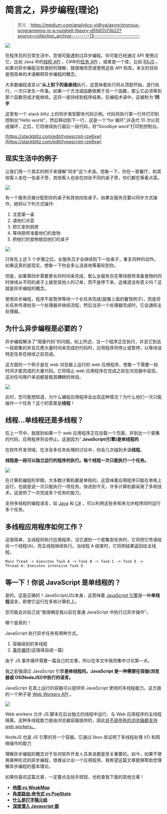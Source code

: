 # 简言之，异步编程(理论)

> 原文：<https://medium.com/analytics-vidhya/asynchronous-programming-in-a-nutshell-theory-d5fd07cf3b22?source=collection_archive---------13----------------------->

![](img/549684d89e38afd360345e804308c32d.png)

在程序员的日常生活中，您很可能遇到过异步编程。你可能已经通过 API 使用过它，比如 Java 中的[线程 API](https://docs.oracle.com/javase/7/docs/api/java/lang/Thread.html) ，C#中的[任务 API](https://docs.microsoft.com/en-us/dotnet/api/system.threading.tasks.task?view=netcore-3.1) ，或者是一个库，比如 [RXJS](https://rxjs-dev.firebaseapp.com/guide/overview) 。如果对异步编程没有很好的理解，就很难欣赏或使用这些 API 和库。本文的目标是用简单的术语解释异步编程的概念。

大多数编程语言以“**从上到下的垂直线**执行，这意味着执行将从顶部开始，逐行执行，一次只发生一件事。如果一个方法或函数依赖于另一个函数，那么它必须等到那个函数完成才能继续。这将一直持续到程序结束。在编程术语中，这被称为“**同步**

这里有一个 stack blitz 上的同步类型脚本代码示例。代码将执行第一行并打印到控制台“Hello world”，然后移动到下一行，这是一个“for 循环”,并迭代 10 次以完成循环，之后，它将继续执行最后一段代码，将“Goodbye word”打印到控制台。

[https://stackblitz.com/edit/typescript-rze6xw](https://stackblitz.com/edit/typescript-rze6xw)

## 现实生活中的例子

让我们用一个真实的例子来理解“同步”这个术语。想象一下，你在一家餐厅，和其他客人坐在一张桌子旁，其他客人也坐在四张不同的桌子旁，你们都在等着点菜。

![](img/2e295d70219fe5791673e74bcb9c74b1.png)

有一个服务员被分配到你的桌子和其他四张桌子。如果女服务员要以同步方式操作，她将以下列方式操作:

1.  注意第一桌
2.  请他们点菜
3.  把它拿到厨房
4.  等待厨师准备他们的食物
5.  把他们的食物放回他们的桌子

![](img/530d76f1edae4caa6defe59f51f39f88.png)

只有在上述 5 个步骤之后，女服务员才会继续到下一张桌子，重复同样的动作。如果这真的是现实，想象一下你会多么沮丧地等着轮到你。

但是，如果第四步需要更长的时间来完成，那么女服务员在等待厨师准备食物的同时继续从不同的桌子上接受其他人的订单，而不是停下来，这难道没有意义吗？这就是异步编程的概念。

使用异步编程，程序不是暂停等待一个长任务完成(就像上面的餐馆例子)，而是将长任务传递给另一个处理器并继续流程，然后当另一个处理器完成时，它会通知主处理器。

## 为什么异步编程是必要的？

异步编程解决了“阻塞代码”的问题。如上所述，当一个程序正在执行，并且它到达一段密集的并且花费大量时间来完成的代码时，应用程序将停止或暂停，以等待该特定任务在继续之前完成。

这方面的一个例子是在 web 浏览器上运行的 web 应用程序，想象一下需要一段时间才能完成的大量代码。它将阻止 web 应用程序在完成之前在浏览器中呈现。这对任何用户来说都是极其糟糕的体验。

![](img/904633fde77fbefb016be9ab4cc1817c.png)

此时，您可能想知道，为什么编程应用程序会出现这种情况？为什么他们一次只能操作一个任务？这个的答案是**线程**！

## 线程…单线程还是多线程？

在上一节中，我提到如果一个 web 应用程序正在加载一个页面，并到达一个密集的代码，应用程序将会停止。这是因为“ **JavaScript(引擎)是单线程的**

在软件开发领域，在涉及多任务处理的讨论中，你会几次碰到术语**线程**。

**线程是一段可以独立运行的程序的执行。每个线程一次只能执行一个任务。**

![](img/f0e20f3a5e35d6022ee45ee1ab91903a.png)

在计算机编程的早期，大多数计算机都是单核的，这意味着应用程序只能在单核上运行，也就是说一次只能执行一项任务。快进到今天，许多计算机都采用了多核技术。这提供了一次完成多个任务的能力。

支持多线程的编程语言，如 [Java](https://www.java.com/en/) 和 [C#](https://docs.microsoft.com/en-us/dotnet/csharp/) ，可以利用这些多核来允许程序同时运行多个任务。

## 多线程应用程序如何工作？

这很简单，主线程将执行应用程序，当它遇到一个密集型任务时，它将把它传递给另一个线程(A)，而主线程继续执行。当线程 A 结束时，它将把结果返回给主线程。

```
Main Tread -> Executes Task A -> Task B -> Task C -> Task E -> 
Thread A: Executes intensive Task D
```

## 等一下！你说 JavaScript 是单线程的？

是的，这是正确的！JavaScript(JS)本身，这意味着 [JavaScript 引擎](https://en.wikipedia.org/wiki/JavaScript_engine)是一种**单线程**语言，即使它运行在多核计算机上。

您可能会对自己说“我很确定我以前在普通 JavaScript 中执行过异步操作”。

哪个是真的！

JavaScript 执行异步任务有两种方式。

1.  容器级别的多线程
2.  [事件循环](https://developer.mozilla.org/en-US/docs/Web/JavaScript/EventLoop)(这值得自成一篇)

由于 JS 事件循环需要一篇自己的文章，所以在本文中我将集中讨论第一点。

我之前强调过 JavaScript 引擎**是单线程的。JavaScript 是一种需要在容器(浏览器或 OS(NodeJS))中执行的语言。**

JavaScript 在其上运行的容器可以提供供 JavaScript 使用的多线程能力。这方面的一个例子是 [Web Workers API](https://developer.mozilla.org/en-US/docs/Web/API/Web_Workers_API) 。

![](img/45583e1c6587388bfc112cfaa3ade157.png)

Web workers 允许 JS 脚本在后台独立的线程中运行，与 Web 应用程序的主线程隔离。这种多线程能力是由浏览器容器提供的，因此[并不是所有的浏览器都支持 web workers。](https://caniuse.com/webworkers)

NodeJS 也是 JS 引擎的另一个容器。它通过 libuv 库证明了多线程处理 I/O 和网络操作的能力

理解异步编程的概念对于任何软件开发人员来说都是至关重要的。如今，如果不使用某种形式的异步编程，很难设计出一个应用程序。我希望这篇文章能够帮助您理解异步编程的基本理论。

如果你喜欢这篇文章，一定要点击拍手按钮，也检查我下面的其他文章！

*   [**地图 vs WeakMap**](/p/b324d20cc277)
*   [**角度路由:命令式 vs PopState**](https://medium.com/p/7d254b495c54/edit)
*   [**什么是打字稿元组**](/@ericsarpong/what-is-a-typescript-tuple-814a016f61fd)
*   [**深度潜入 Javascript 图**](/@ericsarpong/deep-dive-into-javascript-map-object-24c012e0b3fe)